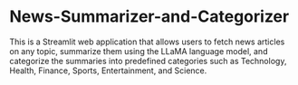 # News-Summarizer-and-Categorizer
This is a Streamlit web application that allows users to fetch news articles on any topic, summarize them using the LLaMA language model, and categorize the summaries into predefined categories such as Technology, Health, Finance, Sports, Entertainment, and Science.
